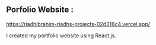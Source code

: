 ## Porfolio Website :

https://riadhibrahim-riadhs-projects-02d316c4.vercel.app/

I created my portfolio website using React.js.
